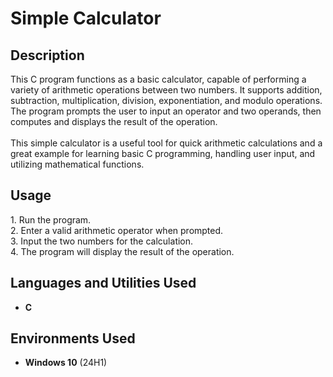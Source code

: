 <h1>Simple Calculator</h1>

<h2>Description</h2>
This C program functions as a basic calculator, capable of performing a variety of arithmetic operations between two numbers. It supports addition, subtraction, multiplication, division, exponentiation, and modulo operations. The program prompts the user to input an operator and two operands, then computes and displays the result of the operation.<br />
<br />
This simple calculator is a useful tool for quick arithmetic calculations and a great example for learning basic C programming, handling user input, and utilizing mathematical functions.<br />

<h2>Usage</h2>
1. Run the program.<br />
2. Enter a valid arithmetic operator when prompted.<br />
3. Input the two numbers for the calculation.<br />
4. The program will display the result of the operation.<br />


<h2>Languages and Utilities Used</h2>

- <b>C</b>

<h2>Environments Used </h2>

- <b>Windows 10</b> (24H1)
<!--
 ```diff
- text in red
+ text in green
! text in orange
# text in gray
@@ text in purple (and bold)@@
```
--!>
